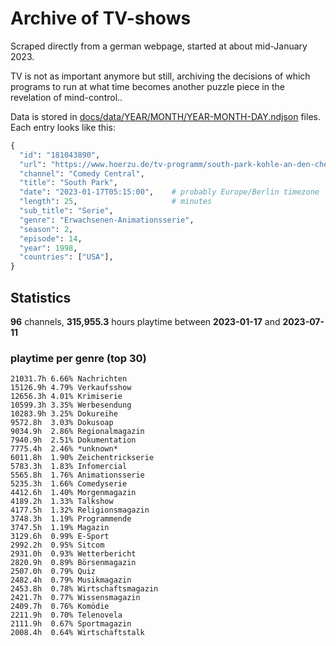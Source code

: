 # Archive of TV-shows

Scraped directly from a german webpage, started at about mid-January 2023.

TV is not as important anymore but still, archiving the decisions of which programs to run at what time
becomes another puzzle piece in the revelation of mind-control.. 

Data is stored in [docs/data/YEAR/MONTH/YEAR-MONTH-DAY.ndjson](docs/data/) files. 
Each entry looks like this:

```python
{
  "id": "181043890", 
  "url": "https://www.hoerzu.de/tv-programm/south-park-kohle-an-den-chefkoch/bid_181043890/", 
  "channel": "Comedy Central", 
  "title": "South Park", 
  "date": "2023-01-17T05:15:00",    # probably Europe/Berlin timezone 
  "length": 25,                     # minutes 
  "sub_title": "Serie", 
  "genre": "Erwachsenen-Animationsserie", 
  "season": 2, 
  "episode": 14, 
  "year": 1998, 
  "countries": ["USA"],
}
```

## Statistics

**96** channels, **315,955.3** hours playtime between **2023-01-17** and **2023-07-11**


### playtime per genre (top 30)

    21031.7h 6.66% Nachrichten
    15126.9h 4.79% Verkaufsshow
    12656.3h 4.01% Krimiserie
    10599.3h 3.35% Werbesendung
    10283.9h 3.25% Dokureihe
    9572.8h  3.03% Dokusoap
    9034.9h  2.86% Regionalmagazin
    7940.9h  2.51% Dokumentation
    7775.4h  2.46% *unknown*
    6011.8h  1.90% Zeichentrickserie
    5783.3h  1.83% Infomercial
    5565.8h  1.76% Animationsserie
    5235.3h  1.66% Comedyserie
    4412.6h  1.40% Morgenmagazin
    4189.2h  1.33% Talkshow
    4177.5h  1.32% Religionsmagazin
    3748.3h  1.19% Programmende
    3747.5h  1.19% Magazin
    3129.6h  0.99% E-Sport
    2992.2h  0.95% Sitcom
    2931.0h  0.93% Wetterbericht
    2820.9h  0.89% Börsenmagazin
    2507.0h  0.79% Quiz
    2482.4h  0.79% Musikmagazin
    2453.8h  0.78% Wirtschaftsmagazin
    2421.7h  0.77% Wissensmagazin
    2409.7h  0.76% Komödie
    2211.9h  0.70% Telenovela
    2111.9h  0.67% Sportmagazin
    2008.4h  0.64% Wirtschaftstalk
